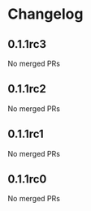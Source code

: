 # Changelog

<!-- <START NEW CHANGELOG ENTRY> -->

## 0.1.1rc3

No merged PRs

<!-- <END NEW CHANGELOG ENTRY> -->

## 0.1.1rc2

No merged PRs

## 0.1.1rc1

No merged PRs

## 0.1.1rc0

No merged PRs
